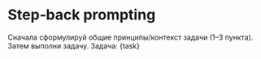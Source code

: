 # Step‑back prompting
Сначала сформулируй общие принципы/контекст задачи (1–3 пункта). Затем выполни задачу.
Задача: {task}
